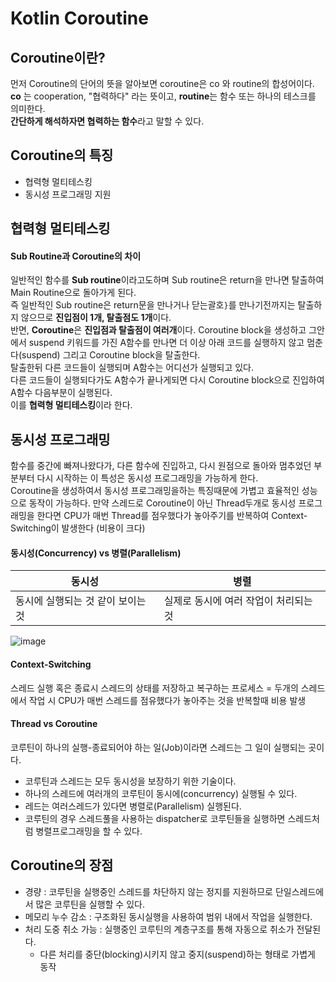 # Kotlin Coroutine

## Coroutine이란?  
먼저 Coroutine의 단어의 뜻을 알아보면 
coroutine은 co 와 routine의 합성어이다.  
**co** 는 cooperation, "협력하다" 라는 뜻이고, **routine**는 함수 또는 하나의 테스크를 의미한다.  
**간단하게 해석하자면 협력하는 함수**라고 말할 수 있다.  

## Coroutine의 특징   
- 협력형 멀티테스킹
- 동시성 프로그래밍 지원


## 협력형 멀티테스킹  
#### Sub Routine과 Coroutine의 차이  
일반적인 함수를 **Sub routine**이라고도하며 Sub routine은 return을 만나면 탈출하여 Main Routine으로 돌아가게 된다.  
즉 일반적인 Sub routine은 return문을 만나거나 닫는괄호`}`를 만나기전까지는 탈출하지 않으므로 **진입점이 1개, 탈출점도 1개**이다.  
반면, **Coroutine**은 **진입점과 탈출점이 여러개**이다. Coroutine block을 생성하고 그안에서 suspend 키워드를 가진 A함수를 만나면
더 이상 아래 코드를 실행하지 않고 멈춘다(suspend) 그리고 Coroutine block을 탈출한다.  
탈출한뒤 다른 코드들이 실행되며 A함수는 어디선가 실행되고 있다.  
다른 코드들이 실행되다가도 A함수가 끝나게되면 다시 Coroutine block으로 진입하여 A함수 다음부분이 실행된다.  
이를 **협력형 멀티테스킹**이라 한다.  


## 동시성 프로그래밍  
함수를 중간에 빠져나왔다가, 다른 함수에 진입하고, 다시 원점으로 돌아와 멈추었던 부분부터 다시 시작하는 이 특성은
동시성 프로그래밍을 가능하게 한다.  
Coroutine을 생성하여서 동시성 프로그래밍을하는 특징때문에 가볍고 효율적인 성능으로 동작이 가능하다.
만약 스레드로 Coroutine이 아닌 Thread두개로 동시성 프로그래밍을 한다면
CPU가 매번 Thread를 점우했다가 놓아주기를 반복하여 Context-Switching이 발생한다 (비용이 크다)

#### 동시성(Concurrency) vs 병렬(Parallelism)
|동시성|병렬|
|------|---|
|동시에 실행되는 것 같이 보이는 것|실제로 동시에 여러 작업이 처리되는 것|
![image](https://user-images.githubusercontent.com/57612082/104460260-320b1b00-55f1-11eb-8dd1-83d53f901c2e.png)

#### Context-Switching
스레드 실행 혹은 종료시 스레드의 상태를 저장하고 복구하는 프로세스
= 두개의 스레드에서 작업 시 CPU가 매번 스레드를 점유했다가 놓아주는 것을 반복할때 비용 발생


#### Thread vs Coroutine
코루틴이 하나의 실행-종료되어야 하는 일(Job)이라면 스레드는 그 일이 실행되는 곳이다.  
- 코루틴과 스레드는 모두 동시성을 보장하기 위한 기술이다.  
- 하나의 스레드에 여러개의 코루틴이 동시에(concurrency) 실행될 수 있다.
- 레드는 여러스레드가 있다면 병렬로(Parallelism) 실행된다.
- 코루틴의 경우 스레드풀을 사용하는 dispatcher로 코루틴들을 실행하면 스레드처럼 병렬프로그래밍을 할 수 있다.


## Coroutine의 장점
- 경량 : 코루틴을 실행중인 스레드를 차단하지 않는 정지를 지원하므로 단일스레드에서 많은 코루틴을 실행할 수 있다.  
- 메모리 누수 감소 : 구조화된 동시실행을 사용하여 범위 내에서 작업을 실행한다.  
- 처리 도중 취소 가능 : 실행중인 코루틴의 계층구조를 통해 자동으로 취소가 전달된다.  
  - 다른 처리를 중단(blocking)시키지 않고 중지(suspend)하는 형태로 가볍게 동작  